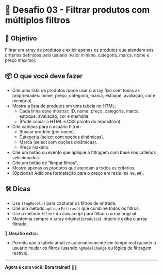 # 🚀 Desafio 03 - Filtrar produtos com múltiplos filtros

## 🎯 Objetivo
Filtrar um array de produtos e exibir apenas os produtos que atendam aos critérios definidos pelo usuário (valor mínimo, categoria, marca, nome e preço máximo).

## 📦 O que você deve fazer
- Crie uma lista de produtos (pode usar o array fixo com todas as propriedades: nome, preço, categoria, marca, estoque, avaliação, cor e memória).
- Mostre a lista de produtos em uma tabela no HTML:
  - Cada linha deve mostrar: ID, nome, preço, categoria, marca, estoque, avaliação, cor e memória.
  - (Pode copiar o HTML e CSS pronto do repositório).
- Crie campos para o usuário filtrar:
  - Buscar produto (por nome).
  - Categoria (select com opções dinâmicas).
  - Marca (select com opções dinâmicas).
  - Preço máximo.
- Crie um botão ou evento que aplique a filtragem com base nos critérios selecionados.
- Crie um botão de "limpar filtros".
- Mostre apenas os produtos que atendam a todos os critérios.
- (Opcional) Adicione formatação para o preço em reais (`R$ 99,99`).

## 🛠️ Dicas
- Use `[(ngModel)]` para capturar os filtros de entrada.
- Crie um método `aplicarFiltros()` que combine todos os filtros.
- Use o método `filter` do Javascript para filtrar o array original.
- Mantenha sempre o array original (`produtos`) intacto e exiba o array filtrado.

💪 **Desafio extra:**  
- Permita que a tabela atualize automaticamente em tempo real quando o usuário mudar os filtros (usando `ngModelChange` ou lógica de filtragem reativa).

---

**Agora é com você! Bora treinar! 🚀😉**
